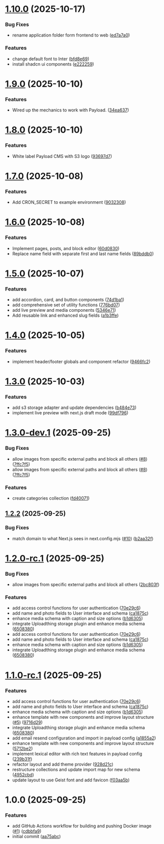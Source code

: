 # [1.10.0](https://github.com/m6o4solutions/payload-template-project/compare/v1.9.0...v1.10.0) (2025-10-17)


### Bug Fixes

* rename application folder form frontend to web ([ed7a7a0](https://github.com/m6o4solutions/payload-template-project/commit/ed7a7a05aebfc6efe2268219bf6cf7bbc587f8de))


### Features

* change default font to Inter ([bfd8e69](https://github.com/m6o4solutions/payload-template-project/commit/bfd8e69bf6697c3f91c189cd30083cb9d27edecf))
* install shadcn ui components ([e222259](https://github.com/m6o4solutions/payload-template-project/commit/e2222598f80afeab616c909b5f080c1c59723c7e))

# [1.9.0](https://github.com/m6o4solutions/payload-template-project/compare/v1.8.0...v1.9.0) (2025-10-10)


### Features

* Wired up the mechanics to work with Payload. ([34ea637](https://github.com/m6o4solutions/payload-template-project/commit/34ea6376454ea516a429e10ccf19eb7be1e8572a))

# [1.8.0](https://github.com/m6o4solutions/payload-template-project/compare/v1.7.0...v1.8.0) (2025-10-10)


### Features

* White label Payload CMS with S3 logo ([93697d7](https://github.com/m6o4solutions/payload-template-project/commit/93697d701ef71492a648c3b3fd5ca33d113b2493))

# [1.7.0](https://github.com/m6o4solutions/payload-template-project/compare/v1.6.0...v1.7.0) (2025-10-08)


### Features

* Add CRON_SECRET to example environment ([9032308](https://github.com/m6o4solutions/payload-template-project/commit/9032308e7070223f566601320d84cb9a83bf1088))

# [1.6.0](https://github.com/m6o4solutions/payload-template-project/compare/v1.5.0...v1.6.0) (2025-10-08)


### Features

* Implement pages, posts, and block editor ([60d0830](https://github.com/m6o4solutions/payload-template-project/commit/60d0830dbb331f48737e7e8a62d09e157f0b7589))
* Replace name field with separate first and last name fields ([89bddb0](https://github.com/m6o4solutions/payload-template-project/commit/89bddb08db1cf320c6bf222c0dbb6cb03a2c67b7))

# [1.5.0](https://github.com/m6o4solutions/payload-template-project/compare/v1.4.0...v1.5.0) (2025-10-07)


### Features

* add accordion, card, and button components ([74d1ba1](https://github.com/m6o4solutions/payload-template-project/commit/74d1ba1ee12c46e64b2b5b83494eb7adb98e0980))
* add comprehensive set of utility functions ([776bd07](https://github.com/m6o4solutions/payload-template-project/commit/776bd073d5b83645fd6a8b6fce9ed77fbb15ad21))
* add live preview and media components ([5346e71](https://github.com/m6o4solutions/payload-template-project/commit/5346e7152ddb8b5782ce54c88bfcf84e4f737a49))
* Add reusable link and enhanced slug fields ([a1b3ffe](https://github.com/m6o4solutions/payload-template-project/commit/a1b3ffef6ce8c250f06d8db561f9410d94fab7e9))

# [1.4.0](https://github.com/m6o4solutions/payload-template-project/compare/v1.3.0...v1.4.0) (2025-10-05)


### Features

* implement header/footer globals and component refactor ([9466fc2](https://github.com/m6o4solutions/payload-template-project/commit/9466fc2172cb2ec3f61c436293d57678310fbb64))

# [1.3.0](https://github.com/m6o4solutions/payload-template-project/compare/v1.2.2...v1.3.0) (2025-10-03)


### Features

* add s3 storage adapter and update dependencies ([b484e73](https://github.com/m6o4solutions/payload-template-project/commit/b484e736b686957266d5adb24bb45e54a0283f4d))
* implement live preview with next.js draft mode ([99df796](https://github.com/m6o4solutions/payload-template-project/commit/99df796d73afd5a53cf6f3c59536a7a2ace53666))

# [1.3.0-dev.1](https://github.com/m6o4solutions/payload-basic-template-project/compare/v1.2.0...v1.3.0-dev.1) (2025-09-25)

### Bug Fixes

- allow images from specific external paths and block all others
  ([#8](https://github.com/m6o4solutions/payload-basic-template-project/issues/8))
  ([7ffc7f5](https://github.com/m6o4solutions/payload-basic-template-project/commit/7ffc7f5407bc1bc20519ffac8d0fbe19ee4cdcfe))
- allow images from specific external paths and block all others
  ([#8](https://github.com/m6o4solutions/payload-basic-template-project/issues/8))
  ([7ffc7f5](https://github.com/m6o4solutions/payload-basic-template-project/commit/7ffc7f5407bc1bc20519ffac8d0fbe19ee4cdcfe))

### Features

- create categories collection
  ([fd40071](https://github.com/m6o4solutions/payload-basic-template-project/commit/fd4007129cab680feab99d468770151ef38abc55))

## [1.2.2](https://github.com/m6o4solutions/payload-basic-template-project/compare/v1.2.1...v1.2.2) (2025-09-25)

### Bug Fixes

- match domain to what Next.js sees in next.config.mjs
  ([#10](https://github.com/m6o4solutions/payload-basic-template-project/issues/10))
  ([b2aa32f](https://github.com/m6o4solutions/payload-basic-template-project/commit/b2aa32f338c421c0723e35c01c98f261f36bdb34))

# [1.2.0-rc.1](https://github.com/m6o4solutions/payload-basic-template-project/compare/v1.1.0...v1.2.0-rc.1) (2025-09-25)

### Bug Fixes

- allow images from specific external paths and block all others
  ([2bc803f](https://github.com/m6o4solutions/payload-basic-template-project/commit/2bc803f7f7ef42d49f6f0c956e80bf4d8892fbc6))

### Features

- add access control functions for user authentication
  ([70e29c6](https://github.com/m6o4solutions/payload-basic-template-project/commit/70e29c67d8819036083a7a4fbc286f71757ca8cf))
- add name and photo fields to User interface and schema
  ([ca1875c](https://github.com/m6o4solutions/payload-basic-template-project/commit/ca1875c85137a981b5922f65a6213b8c828156dc))
- enhance media schema with caption and size options
  ([b1d6305](https://github.com/m6o4solutions/payload-basic-template-project/commit/b1d6305c8c7107f1f28cbc9c12dfa64f472fc222))
- integrate Uploadthing storage plugin and enhance media schema
  ([6508380](https://github.com/m6o4solutions/payload-basic-template-project/commit/6508380744f9fd20639f2c956c4b821499b6fc43))
- add access control functions for user authentication
  ([70e29c6](https://github.com/m6o4solutions/payload-basic-template-project/commit/70e29c67d8819036083a7a4fbc286f71757ca8cf))
- add name and photo fields to User interface and schema
  ([ca1875c](https://github.com/m6o4solutions/payload-basic-template-project/commit/ca1875c85137a981b5922f65a6213b8c828156dc))
- enhance media schema with caption and size options
  ([b1d6305](https://github.com/m6o4solutions/payload-basic-template-project/commit/b1d6305c8c7107f1f28cbc9c12dfa64f472fc222))
- integrate Uploadthing storage plugin and enhance media schema
  ([6508380](https://github.com/m6o4solutions/payload-basic-template-project/commit/6508380744f9fd20639f2c956c4b821499b6fc43))

# [1.1.0-rc.1](https://github.com/m6o4solutions/payload-basic-template-project/compare/v1.0.0...v1.1.0-rc.1) (2025-09-25)

### Features

- add access control functions for user authentication
  ([70e29c6](https://github.com/m6o4solutions/payload-basic-template-project/commit/70e29c67d8819036083a7a4fbc286f71757ca8cf))
- add name and photo fields to User interface and schema
  ([ca1875c](https://github.com/m6o4solutions/payload-basic-template-project/commit/ca1875c85137a981b5922f65a6213b8c828156dc))
- enhance media schema with caption and size options
  ([b1d6305](https://github.com/m6o4solutions/payload-basic-template-project/commit/b1d6305c8c7107f1f28cbc9c12dfa64f472fc222))
- enhance template with new components and improve layout structure
  ([#5](https://github.com/m6o4solutions/payload-basic-template-project/issues/5))
  ([9716d29](https://github.com/m6o4solutions/payload-basic-template-project/commit/9716d2958144dc31465851cfd92f6634cd923c17))
- integrate Uploadthing storage plugin and enhance media schema
  ([6508380](https://github.com/m6o4solutions/payload-basic-template-project/commit/6508380744f9fd20639f2c956c4b821499b6fc43))
- add email resend configuration and import in payload config
  ([a1855a2](https://github.com/m6o4solutions/payload-basic-template-project/commit/a1855a232cc90acbbd0b0b397829de8e2e3e9d70))
- enhance template with new components and improve layout structure
  ([5712be2](https://github.com/m6o4solutions/payload-basic-template-project/commit/5712be23a0e9591d1a4428c1fc59a089946598ed))
- implement lexical editor with rich text features in payload config
  ([239b31f](https://github.com/m6o4solutions/payload-basic-template-project/commit/239b31f63aa761ba466712db53548a43f16bf5d0))
- refactor layout and add theme provider
  ([928d21c](https://github.com/m6o4solutions/payload-basic-template-project/commit/928d21ccd001a799b9f6478a0e0ae8b254c2c9a7))
- restructure collections and update import map for new schema
  ([4952cbd](https://github.com/m6o4solutions/payload-basic-template-project/commit/4952cbdddb0a224ca6634f4e3e59dbff4c6734e5))
- update layout to use Geist font and add favicon
  ([f03aa5b](https://github.com/m6o4solutions/payload-basic-template-project/commit/f03aa5b0e9add9e35108a8e33cba5dd86601aac6))

# 1.0.0 (2025-09-25)

### Features

- add GitHub Actions workflow for building and pushing Docker image
  ([#1](https://github.com/m6o4solutions/payload-basic-template-project/issues/1))
  ([cdbbfa9](https://github.com/m6o4solutions/payload-basic-template-project/commit/cdbbfa937a898a6b5f54798e355eadf538832d08))
- initial commit
  ([aa75abc](https://github.com/m6o4solutions/payload-basic-template-project/commit/aa75abce8d3d19bd51f6c958caa0c32a3c608039))
